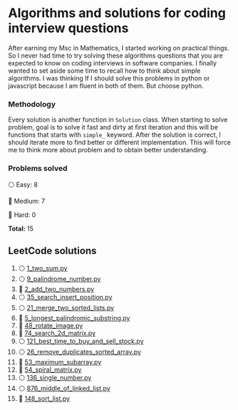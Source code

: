 # Algorithms and solutions for coding interview questions

After earning my Msc in Mathematics, I started working on practical things. 
So I never had time to try solving these algorithms questions that you are expected to know on 
coding interviews in software companies.
I finally wanted to set aside some time to recall how to think about simple algorithms.
I was thinking If I should solve this problems in python or javascript because I am fluent in both of them.
But choose python.


### Methodology
Every solution is another function in `Solution` class.
When starting to solve problem, goal is to solve it fast and dirty at first iteration and this will
be functions that starts with `simple_` keyword.
After the solution is correct, I should iterate more to find better or different implementation. This will force me 
to think more about problem and to obtain better understanding.



### Problems solved

:white_circle: Easy: 8

:large_blue_circle: Medium: 7

:red_circle: Hard: 0

__Total:__ 15

## LeetCode solutions

1. :white_circle: [1_two_sum.py](leetCode/1_two_sum.py)
2. :white_circle: [9_palindrome_number.py](leetCode/9_palindrome_number.py)
3. :large_blue_circle: [2_add_two_numbers.py](leetCode/2_add_two_numbers.py)
4. :white_circle: [35_search_insert_position.py](leetCode/35_search_insert_position.py)
5. :white_circle: [21_merge_two_sorted_lists.py](leetCode/21_merge_two_sorted_lists.py)
6. :large_blue_circle: [5_longest_palindromic_substring.py](leetCode/5_longest_palindromic_substring.py)
7. :large_blue_circle: [48_rotate_image.py](leetCode/48_rotate_image.py)
8. :large_blue_circle: [74_search_2d_matrix.py](leetCode/74_search_2d_matrix.py)
9. :white_circle: [121_best_time_to_buy_and_sell_stock.py](leetCode/121_best_time_to_buy_and_sell_stock.py)
10. :white_circle: [26_remove_duplicates_sorted_array.py](leetCode/26_remove_duplicates_sorted_array.py)
11. :large_blue_circle: [53_maximum_subarray.py](leetCode/53_maximum_subarray.py)
12. :large_blue_circle: [54_spiral_matrix.py](leetCode/54_spiral_matrix.py)
13. :white_circle: [136_single_number.py](leetCode/136_single_number.py)
14. :white_circle: [876_middle_of_linked_list.py](leetCode/linked-list/876_middle_of_the_linked_list.py)
15. :large_blue_circle: [148_sort_list.py](leetCode/linked-list/148_sort_list.py)
